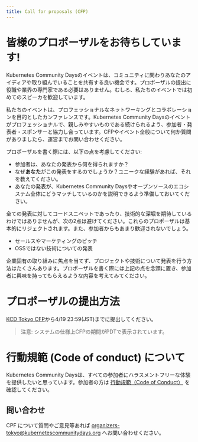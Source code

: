 ```yaml
---
title: Call for proposals (CFP)
---
```


# 皆様のプロポーザルをお待ちしています!

Kubernetes Community Daysのイベントは、コミュニティに関わりあなたのアイディアや取り組んでいることを共有する良い機会です。プロポーザルの提出に役職や業界の専門家である必要はありません。むしろ、私たちのイベントでは初めてのスピーカを歓迎しています。

私たちのイベントは、プロフェッショナルなネットワーキングとコラボレーションを目的としたカンファレンスです。Kubernetes Community Daysのイベントがプロフェッショナルで、親しみやすいものである続けられるよう、参加者・発表者・スポンサーと協力し合っています。CFPやイベント全般について何か質問がありましたら、運営までお問い合わせください。

プロポーザルを書く際には、以下の点を考慮してください:
* 参加者は、あなたの発表から何を得られますか？
* なぜ**あなた**がこの発表をするのでしょうか？ユニークな経験があれば、それを教えてください。
* あなたの発表が、Kubernetes Community Daysやオープンソースのエコシステム全体にどうマッチしているのかを説明できるよう準備しておいてください。

全ての発表に対してコードスニペットであったり、技術的な深堀を期待しているわけではありませんが、次の2点は避けてください。これらのプロポーザルは基本的にリジェクトされます。また、参加者からもあまり歓迎されないでしょう。

* セールスやマーケティングのピッチ
* OSSではない技術についての発表

企業固有の取り組みに焦点を当てず、プロジェクトや技術について発表を行う方法はたくさんあります。プロポーザルを書く際には上記の点を念頭に置き、参加者に興味を持ってもらえるような内容を考えてみてください。

# プロポーザルの提出方法

[KCD Tokyo CFP](https://kcdcfpsubmissions.smapply.io/prog/kcd_tokyo/)から4/19 23:59(JST)までに提出してください。

> 注意: システムの仕様上CFPの期間がPDTで表示されています。

# 行動規範 (Code of conduct) について
Kubernetes Community Daysは、すべての参加者にハラスメントフリーな体験を提供したいと思っています。参加者の方は [行動規範（Code of Conduct）](https://www.linuxfoundation.jp/code-of-conduct/) を確認してください。

## 問い合わせ
CPF について質問やご意見等あれば organizers-tokyo@kubernetescommunitydays.org へお問い合わせください。
